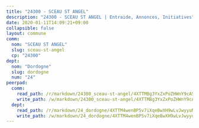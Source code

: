 ```yaml
---
title: "24300 - SCEAU ST ANGEL"
description: "24300 - SCEAU ST ANGEL | Entraide, Annonces, Initiatives"
date: 2020-01-11T14:09:21+09:00
collapsible: false
layout: commune
comm:
  nom: "SCEAU ST ANGEL"
  slug: sceau-st-angel
  cp: "24300"
dept:
  nom: "Dordogne"
  slug: dordogne
  num: "24"
peerpad:
  comm:
    read_path: /r/markdown/24300_sceau-st-angel/4XTTMBg3YxZxPoZHWnY9cASiWRBY4nN2D6nvmx9p6m1wyBJN9
    write_path: /w/markdown/24300_sceau-st-angel/4XTTMBg3YxZxPoZHWnY9cASiWRBY4nN2D6nvmx9p6m1wyBJN9-K3TgUk8Mg4fNHsHTYXR2ev1pEy5PKBSieERSWKuGq7MQ5WxQzVSe291QsS2oiCjX4CFaYNi7bkA1i1n4quLXKuyuZ6eirjucxdygDaNK3tZ6B1Fyg52Q8ChZSgLrHBAv3NSj5SLD
  dept:
    read_path: /r/markdown/24_dordogne/4XTTM4wenBP5v7iXqeBwXH9wLvJwyyuNKzLxRyGzSZXmCuzgg
    write_path: /w/markdown/24_dordogne/4XTTM4wenBP5v7iXqeBwXH9wLvJwyyuNKzLxRyGzSZXmCuzgg-K3TgUusQQUSAmJPXozCTSBeqjqksxkVWGVxtHwEFrs5RuocQr8weKG2oQg7MVeg2F9Hhv7ggtBiBU8D9pdXEPa9M67VU3BzgAG9BCtQw3VY3Xcxk2YSegk3iUXMkpicGxxJr7mWp
---
```


